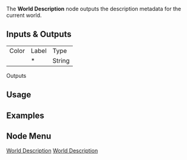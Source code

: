 <languages></languages> <translate> The **World Description** node
outputs the description metadata for the current world.

## Inputs & Outputs

|       |       |        |
|-------|-------|--------|
| Color | Label | Type   |
|       | \*    | String |

Outputs

## Usage

## Examples

## Node Menu

</translate>

[World Description](Category:Protoflux{{#translation:}} "wikilink")
[World
Description](Category:Protoflux:World{{#translation:}} "wikilink")